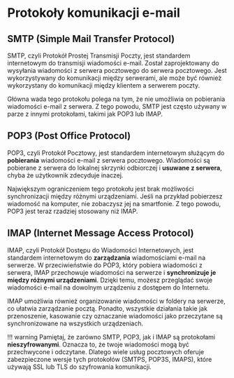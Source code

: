 # Protokoły komunikacji e-mail

## SMTP (Simple Mail Transfer Protocol)

SMTP, czyli Protokół Prostej Transmisji Poczty, jest standardem internetowym do transmisji wiadomości e-mail. Został zaprojektowany do wysyłania wiadomości z serwera pocztowego do serwera pocztowego. Jest wykorzystywany do komunikacji między serwerami, ale może być również wykorzystany do komunikacji między klientem a serwerem poczty.

Główna wada tego protokołu polega na tym, że nie umożliwia on pobierania wiadomości e-mail z serwera. Z tego powodu, SMTP jest często używany w parze z innymi protokołami, takimi jak POP3 lub IMAP.

## POP3 (Post Office Protocol)

POP3, czyli Protokół Pocztowy, jest standardem internetowym służącym do **pobierania** wiadomości e-mail z serwera pocztowego. Wiadomości są pobierane z serwera do lokalnej skrzynki odbiorczej i **usuwane z serwera**, chyba że użytkownik zdecyduje inaczej.

Największym ograniczeniem tego protokołu jest brak możliwości synchronizacji między różnymi urządzeniami. Jeśli na przykład pobierzesz wiadomość na komputer, nie zobaczysz jej na smartfonie. Z tego powodu, POP3 jest teraz rzadziej stosowany niż IMAP.

## IMAP (Internet Message Access Protocol)

IMAP, czyli Protokół Dostępu do Wiadomości Internetowych, jest standardem internetowym do **zarządzania** wiadomościami e-mail na serwerze. W przeciwieństwie do POP3, który pobiera wiadomości z serwera, IMAP przechowuje wiadomości na serwerze i **synchronizuje je między różnymi urządzeniami**. Dzięki temu, możesz przeglądać swoje wiadomości e-mail na dowolnym urządzeniu z dostępem do Internetu.

IMAP umożliwia również organizowanie wiadomości w foldery na serwerze, co ułatwia zarządzanie pocztą. Ponadto, wszystkie działania takie jak przenoszenie, kasowanie czy oznaczanie wiadomości jako przeczytane są synchronizowane na wszystkich urządzeniach.

!!! warning
	 Pamiętaj, że zarówno SMTP, POP3, jak i IMAP są protokołami **nieszyfrowanymi**. Oznacza to, że twoje wiadomości mogą być przechwycone i odczytane. Dlatego wiele usług pocztowych oferuje zabezpieczone wersje tych protokołów (SMTPS, POP3S, IMAPS), które używają SSL lub TLS do szyfrowania komunikacji.
